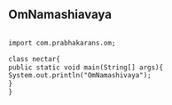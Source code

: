 ## OmNamashiavaya

```markdown

import com.prabhakarans.om;

class nectar{
public static void main(String[] args){
System.out.println("OmNamashivaya");
}
}
```
